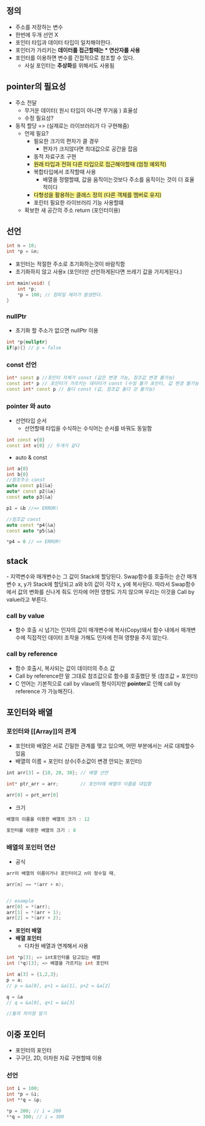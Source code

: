 
## 정의 
- 주소를 저장하는 변수
- 한번에 두개 선언  X 
- 포인터 타입과 데이터 타입이 일치해야한다.
- 포인터가 가리키는 **데이터를 접근할때는 * 연산자를 사용**
- 포인터를 이용하면 변수를 간접적으로 참조할 수 있다.
	- 사실 포인터는 **추상화**를 위해서도 사용됨


## pointer의 필요성
- 주소 전달
	- 무거운 데이터( 원시 타입이 아니면 무거움 ) 효율성 
	- 수정 필요성?
- 동적 할당 => (실제로는 라이브러리가 다 구현해줌)
	- 언제 필요?
		- 필요한 크기의 편차가 클 경우
			- 편자가 크지않다면 최대값으로 공간을 잡음
		- 동적 자료구조 구현
		- <span style="background:#fff88f">원래 타입과 전혀 다른 타입으로 접근해야할때 (엄청 예외적)</span>
		- 복합타입에서 조작할때 사용
			- 배열을 정렬할떄, 값을 움직이는것보다 주소를 움직이는 것이 더 효율적이다
		- <span style="background:#fff88f">다형성을 활용하는 클래스 정의 (다른 객체를 멤버로 유지)</span>
		- 포린터 필요한 라이브러리 기능 사용할떄 
	- 확보한 새 공간의 주소 return (포인터이용)


## 선언
```c
int n = 10;
int *p = &n;
```

- 포인터는 적절한 주소로 초기화하는것이 바람직함
- 초기화하지 않고 사용x (포인터만 선언하게된다면 쓰레기 값을 가지게된다.)
```c
int main(void) {
	int *p;
	*p = 100; // 컴파일 에러가 발생한다.
}
```

### nullPtr
- 초기화 할 주소가 없으면 nullPtr 이용
```c++
int *p{nullptr}
if(p){} // p = false
```


### const 선언
```c++
int* const p //포인터 자체가 const (값은 변경 가능, 참조값 변경 불가능)
const int* p // 포인터가 가르키는 데이터가 const (수정 불가 포인터, 값 변경 불가능, 참조값 변경 가능)
const int* const p // 둘다 const (값, 참조값 둘다 걍 불가능)
```


### pointer 와 auto

- 선언타입 순서
	- 선언할때 타입을 수식하는 수식어는 순서를 바꿔도 동일함
```c++
int const v{0}
const int v{0} // 두개가 같다
```
- auto & const
```c++
int a{0}
int b{0}
//참조주소 const
auto const p1{&a}
auto* const p2{&a}
const auto p3{&a}

p1 = &b //=> ERROR!

//참조값 const
auto const *p4{&a}
const auto *p5{&a}

*p4 = 0 // => ERROR!
```


## stack
- 지역변수와 매개변수는 그 값이 Stack에 할당된다.
Swap함수를 호출하는 순간 매개변수 x, y가 Stack에 할당되고 a와 b의 값이 각각 x, y에 복사된다.
따라서 Swap함수에서 값의 변화를 신나게 줘도 인자에 어떤 영향도 가지 않으며 우리는 이것을 Call by value라고 부른다.

### call by value
- 함수 호출 시 넘기는 인자의 값이 매개변수에 복사(Copy)돼서 함수 내에서 매개변수에 직접적인 데이터 조작을 가해도 인자에 전혀 영향을 주지 않는다.

### call by reference
- 함수 호출시,  복사되는 값이 데이터의 주소 값
- Call by reference란 말 그대로 참조값으로 함수를 호출했단 뜻 (참조값 = 포인터)
- C 언어는 기본적으로 call by vlaue의 형식이지만 **pointer**로 인해 call by reference 가 가능해진다.



## 포인터와 배열

### 포인터와 [[Array]]의 관계
- 포인터와 배열은 서로 긴밀한 관계를 맺고 있으며, 어떤 부분에서는 서로 대체할수있음
- 배열의 이름 = 포인터 상수(주소값이 변경 안되는 포인터)
```c
int arr[3] = {10, 20, 30}; // 배열 선언

int* ptr_arr = arr;        // 포인터에 배열의 이름을 대입함

arr[0] = prt_arr[0]
```

- 크기
```c
배열의 이름을 이용한 배열의 크기 : 12

포인터를 이용한 배열의 크기 : 8
```


### 배열의 포인터 연산

- 공식 
```c
arr이 배열의 이름이거나 포인터이고 n이 정수일 때,

arr[n] == *(arr + n);


// example
arr[0] = *(arr);
arr[1] = *(arr + 1);
arr[2] = *(arr + 2);
```

- **포인터 배열**
- **배열 포인터**
	- 다차원 배열과 연계해서 사용
```c++
int *p[3]; => int포인터를 담고있는 배열
int (*q)[3]; => 배열을 가르키는 int 포인터

int a[3] = {1,2,3};
p = a;
// p = &a[0], p+1 = &a[1], p+2 = &a[2]

q = &a
// q = &a[0], q+1 = &a[3]

//둘의 차이점 알기
```



## 이중 포인터

- 포인터의 포인터
- 구구단, 2D, 이차원 자료 구현할때  이용

### 선언
```c
int i = 100;
int *p = &i;
int **q = &p;

*p = 200; // i = 200
**q = 300; // i = 300
```



